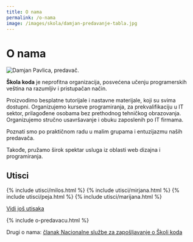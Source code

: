 ```yaml
---
title: O nama
permalink: /o-nama
image: /images/skola/damjan-predavanje-tabla.jpg
---
```


# O nama

![Damjan Pavlica, predavač.]({{page.image}})

**Škola koda** je neprofitna organizacija, posvećena učenju programerskih veština na razumljiv i pristupačan način.

Proizvodimo besplatne tutorijale i nastavne materijale, koji su svima dostupni. Organizujemo kurseve programiranja, za prekvalifikaciju u IT sektor, prilagođene osobama bez prethodnog tehničkog obrazovanja. Organizujemo stručno usavršavanje i obuku zaposlenih po IT firmama.

Poznati smo po praktičnom radu u malim grupama i entuzijazmu naših predavača.

Takođe, pružamo širok spektar usluga iz oblasti web dizajna i programiranja.

<h2>Utisci</h2>

<div class="utisci flex onama-utisci">
  {% include utisci/milos.html %}
  {% include utisci/mirjana.html %}
  {% include utisci/peja.html %}
  {% include utisci/marijana.html %}
</div>

<a href="/utisci">Vidi još utisaka</a>

{% include o-predavacu.html %}

<p>Drugi o nama: <a href="http://www.nsz.gov.rs/live/info/vesti/u_imo_narod_programiranju.cid39637?page=2" target="_blank">članak Nacionalne službe za zapošljavanje o Školi koda</a></p>
